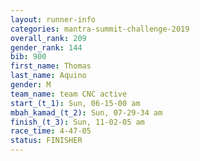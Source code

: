 ```yaml
---
layout: runner-info 
categories: mantra-summit-challenge-2019 
overall_rank: 209
gender_rank: 144
bib: 900
first_name: Thomas
last_name: Aquino
gender: M
team_name: team CNC active
start_(t_1): Sun, 06-15-00 am
mbah_kamad_(t_2): Sun, 07-29-34 am
finish_(t_3): Sun, 11-02-05 am
race_time: 4-47-05
status: FINISHER
---
```

